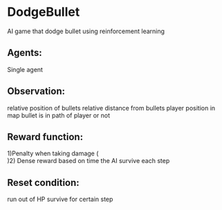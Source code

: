 # DodgeBullet
AI game that dodge bullet using reinforcement learning

## Agents:
Single agent

## Observation:
relative position of bullets 
relative distance from bullets 
player position in map 
bullet is in path of player or not

## Reward function:

1)Penalty when taking damage
( <br> )2) Dense reward based on time the AI survive each step

## Reset condition:
run out of HP
survive for certain step
